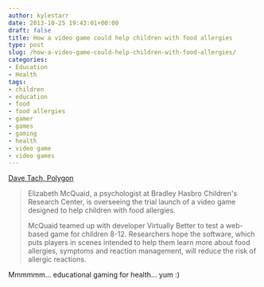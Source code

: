 ```yaml
---
author: kylestarr
date: 2013-10-25 19:43:01+00:00
draft: false
title: How a video game could help children with food allergies
type: post
slug: /how-a-video-game-could-help-children-with-food-allergies/
categories:
- Education
- Health
tags:
- children
- education
- food
- food allergies
- gamer
- games
- gaming
- health
- video game
- video games
---
```


[Dave Tach, Polygon](http://www.polygon.com/2013/10/25/5028342/video-game-children-food-allergies)

> Elizabeth McQuaid, a psychologist at Bradley Hasbro Children's Research Center, is overseeing the trial launch of a video game designed to help children with food allergies.
>
> McQuaid teamed up with developer Virtually Better to test a web-based game for children 8-12. Researchers hope the software, which puts players in scenes intended to help them learn more about food allergies, symptoms and reaction management, will reduce the risk of allergic reactions.

Mmmmmm... educational gaming for health... yum :)
